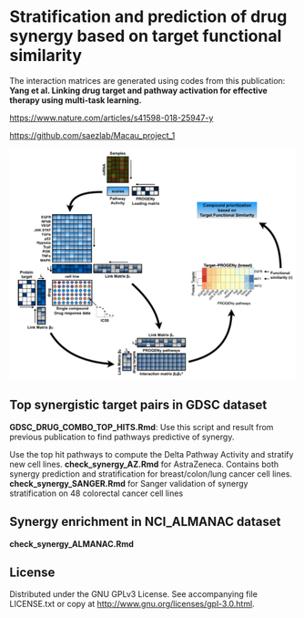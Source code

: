 # Stratification and prediction of drug synergy based on target functional similarity

The interaction matrices are generated using codes from this publication: 
**Yang et al. Linking drug target and pathway activation for effective therapy using multi-task learning.**

https://www.nature.com/articles/s41598-018-25947-y

https://github.com/saezlab/Macau_project_1


![Alt text](https://github.com/saezlab/Macau_Synergy_Prediction/blob/master/image/Figure_1.png)


## Top synergistic target pairs in GDSC dataset

**GDSC_DRUG_COMBO_TOP_HITS.Rmd**: Use this script and result from previous publication to find pathways predictive of synergy. 

Use the top hit pathways to compute the Delta Pathway Activity and stratify new cell lines. 
**check_synergy_AZ.Rmd** for AstraZeneca. Contains both synergy prediction and stratification for breast/colon/lung cancer cell lines.
**check_synergy_SANGER.Rmd** for Sanger validation of synergy stratification on 48 colorectal cancer cell lines
 
## Synergy enrichment in NCI_ALMANAC dataset
**check_synergy_ALMANAC.Rmd**


## License

Distributed under the GNU GPLv3 License. See accompanying file LICENSE.txt or copy at http://www.gnu.org/licenses/gpl-3.0.html.
